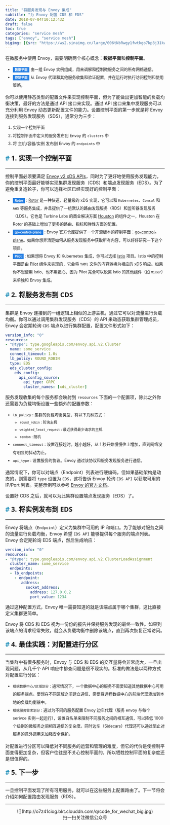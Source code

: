 ```yaml
---
title: "将服务发现与 Envoy 集成"
subtitle: "为 Envoy 配置 CDS 和 EDS"
date: 2018-07-04T10:12:43Z
draft: false
toc: true
categories: "service mesh"
tags: ["envoy", "service mesh"]
bigimg: [{src: "https://ws2.sinaimg.cn/large/006tNbRwgy1fwtkgo7kp3j31kw0d0750.jpg"}]
---
```


<!--more-->

在微服务中使用 Envoy，需要明确两个核心概念：**数据平面**和**控制平面**。

+ <span id="inline-blue">数据平面</span> 由一组 Envoy 实例组成，用来调解和控制微服务之间的所有网络通信。
+ <span id="inline-blue">控制平面</span> 从 Envoy 代理和其他服务收集和验证配置，并在运行时执行访问控制和使用策略。

你可以使用静态类型的配置文件来实现控制平面，但为了能做出更加智能的负载均衡决策，最好的方法是通过 API 接口来实现。通过 API 接口来集中发现服务可以充分利用 Envoy 动态更新配置文件的能力。设置控制平面的第一步就是将 Envoy 连接到服务发现服务（SDS），通常分为三步：

1. 实现一个控制平面
2. 将控制平面中定义的服务发布到 Envoy 的 `clusters` 中
3. 将 主机/容器/实例 发布到 Envoy 的 `endpoints` 中

## 1. 实现一个控制平面

----

控制平面必须要满足 [Envoy v2 xDS APIs](https://www.envoyproxy.io/docs/envoy/latest/api-v2/api)，同时为了更好地使用服务发现能力，你的控制平面最好能够实现集群发现服务（CDS）和端点发现服务（EDS）。为了避免重复造轮子，你可以选择社区已经实现好的控制平面：

+ <span id="inline-blue">Rotor</span> : [Rotor](https://github.com/turbinelabs/rotor) 是一种快速、轻量级的 xDS 实现，它可以和 `Kubernetes`、`Consul` 和 `AWS` 等服务集成，并且提供了一组默认的路由发现服务（RDS）和监听器发现服务（LDS）。它也是 Turbine Labs 的商业解决方案 [Houston](https://www.turbinelabs.io/) 的组件之一，Houston 在 Rotor 的基础上增加了更多的路由、指标和弹性方面的配置。
+ <span id="inline-blue">go-control-plane</span> : Envoy 官方仓库提供了一个开源版本的控制平面：[go-control-plane](https://github.com/envoyproxy/go-control-plane)。如果你想弄清楚如何从服务发现服务中获取所有内容，可以好好研究一下这个项目。
+ <span id="inline-blue">Pilot</span> :  如果想将 Envoy 和 Kubernetes 集成，你可以选择 [Istio](https://istio.io/) 项目。Istio 中的控制平面是由 [Pilot](https://istio.io/docs/concepts/traffic-management/pilot.html) 组件来实现的，它会将 `YAMl` 文件的内容转换为相应的 xDS 响应。如果你不想使用 Istio，也不用担心，因为 Pilot 完全可以脱离 Istio 的其他组件（如 `Mixer`）来单独和 Envoy 集成。

## 2. 将服务发布到 CDS

----

集群是 Envoy 连接到的一组逻辑上相似的上游主机，通过它可以对流量进行负载均衡。你可以通过调用集群发现服务（CDS）的 API 来动态获取集群管理成员，Envoy 会定期轮询 `CDS` 端点以进行集群配置，配置文件形式如下：

```yaml
version_info: "0"
resources:
- "@type": type.googleapis.com/envoy.api.v2.Cluster
  name: some_service
  connect_timeout: 1.0s
  lb_policy: ROUND_ROBIN
  type: EDS
  eds_cluster_config:
    eds_config:
      api_config_source:
        api_type: GRPC
        cluster_names: [xds_cluster]
```

服务发现收集的每个服务都会映射到 `resources` 下面的一个配置项，除此之外你还需要为负载均衡设置一些额外的配置参数：

+ `lb_policy` : 集群的负载均衡类型，有以下几种方式：
  + `round_robin` : 轮询主机
  + `weighted_least_request` : 最近获得最少请求的主机
  + `random` : 随机
+ `connect_timeout` : 设置连接超时。越小越好，从 1 秒开始慢慢往上增加，直到网络没有明显的抖动为止。
+ `api_type` : 设置服务的协议。Envoy 通过该协议和服务发现服务进行通信。

通常情况下，你可以对端点（Endpoint）列表进行硬编码，但如果基础架构是动态的，则需要将 `type` 设置为 `EDS`，这将告诉 Envoy 轮询 `EDS API` 以获取可用的 IP/Port 列表。完整示例可以参考 [Envoy 的官方文档](https://www.envoyproxy.io/docs/envoy/latest/api-v1/cluster_manager/cluster.html)。

设置好 CDS 之后，就可以为此集群设置端点发现服务（EDS）了。

## 3. 将实例发布到 EDS

----

Envoy 将端点（`Endpoint`）定义为集群中可用的 IP 和端口。为了能够对服务之间的流量进行负载均衡，Envoy 希望 `EDS API` 能够提供每个服务的端点列表。Envoy 会定期轮询 EDS 端点，然后生成响应：

```yaml
version_info: "0"
resources:
- "@type": type.googleapis.com/envoy.api.v2.ClusterLoadAssignment
  cluster_name: some_service
  endpoints:
  - lb_endpoints:
    - endpoint:
       address:
         socket_address:
           address: 127.0.0.2
           port_value: 1234
```

通过这种配置方式，Envoy 唯一需要知道的就是该端点属于哪个集群，这比直接定义集群更简单。

Envoy 将 CDS 和 EDS 视为一份份的报告并保持服务发现的最终一致性。如果到该端点的请求经常失败，就会从负载均衡中删除该端点，直到再次恢复正常访问。

## 4. 最佳实践：对配置进行分区

----

当集群中有很多服务时，Envoy 与 CDS 和 EDS 的交互量将会非常庞大，一旦出现问题，从几千个 API 响应中排查问题是很不现实的。标准的做法是以两种方式对配置进行分区：

+ `根据数据中心/区域划分` : 通常情况下，一个数据中心的服务不需要知道其他数据中心可用的服务端点。要想在不同区域之间建立通信，需要将远程数据中心的前端代理添加到本地的负载均衡器中。
+ `根据服务需求划分` : 通过为不同的服务配置 Envoy 边车代理（服务 envoy 与每个 serivce 实例一起运行），设置白名单来限制不同服务之间的相互通信，可以降低 1000 个级别的微服务之间相互通信的复杂度。同时边车（Sidecars）代理还可以通过阻止对服务的意外调用来加强安全保护。

对配置进行分区可以降低对不同服务的运营和管理的难度，但它的代价是使控制平面变得更加复杂，但客户往往是不关心控制平面的，所以牺牲控制平面的复杂度还是很值得的。

## 5. 下一步

----

一旦控制平面发现了所有可用服务，就可以在这些服务上配置路由了。下一节将会介绍如何配置路由发现服务（RDS）。

----

<center>![](http://o7z41ciog.bkt.clouddn.com/qrcode_for_wechat_big.jpg)</center>
<center>扫一扫关注微信公众号</center>

<style>
a:hover{cursor:url(http://hugo-picture.oss-cn-beijing.aliyuncs.com/cursor_5.png), pointer;}
body {
    cursor: url(http://hugo-picture.oss-cn-beijing.aliyuncs.com/cursor_1.png), default;
}
h1,h2,h3,h4,h5,h6 {
    font-family: 'Open Sans', 'Helvetica Neue', Helvetica, Arial, sans-serif;
    font-weight: 800;
    margin-top: 35px;
}
h2 {
    display: block;
    font-size: 1.5em;
    margin-block-start: 0.83em;
    margin-block-end: 0.83em;
    margin-inline-start: 0px;
    margin-inline-end: 0px;
    font-weight: bold;
}
h2::before {
    content: "#";
    margin-right: 5px;
    color: #2d96bd;
}
h3 {
    color: #0099CC;
}
h4 {
    color: #F77A0B;
}
li {
    line-height: 2;
    font-size: 0.9em;
}
blockquote {
    padding: 10px 20px;
    margin: 0 0 20px;
    font-size: 16px;
    border-left: 5px solid #986dbd;
}
#h2{
    margin-bottom:2em;
    margin-right: 5px;
    padding: 8px 15px;
    letter-spacing: 2px;
    background-image: linear-gradient(to right bottom, rgb(0, 188, 212), rgb(63, 81, 181));
    background-color: rgb(63, 81, 181);
    color: rgb(255, 255, 255);
    border-left: 10px solid rgb(51, 51, 51);
    border-radius:5px;
    text-shadow: rgb(102, 102, 102) 1px 1px 1px;
    box-shadow: rgb(102, 102, 102) 1px 1px 2px;
}
#note {
    font-size: 1.5rem;
    font-style: italic;
    padding: 0 1rem;
    margin: 2.5rem 0;
    position: relative;
    background-color: #fafeff;
    border-top: 1px dotted #9954bb;
    border-bottom: 1px dotted #9954bb;
}
#note-title {
    padding: 0.2rem 0.5rem;
    background: #9954bb;
    color: #FFF;
    position: absolute;
    left: 0;
    top: 0.25rem;
    box-shadow: 0 2px 4px rgba(0,0,0,0.2);
    border-radius: 4px;
    -webkit-transform: rotate(-5deg) translateX(-10px) translateY(-25px);
    -moz-transform: rotate(-5deg) translateX(-10px) translateY(-25px);
    -ms-transform: rotate(-5deg) translateX(-10px) translateY(-25px);
    -o-transform: rotate(-5deg) translateX(-10px) translateY(-25px);
    transform: rotate(-5deg) translateX(-10px) translateY(-25px);
}
#inline-yellow {
display:inline;
padding:.2em .6em .3em;
font-size:80%;
font-weight:bold;
line-height:1;
color:#fff;
text-align:center;
white-space:nowrap;
vertical-align:baseline;
border-radius:0;
background-color: #f0ad4e;
}
#inline-green {
display:inline;
padding:.2em .6em .3em;
font-size:80%;
font-weight:bold;
line-height:1;
color:#fff;
text-align:center;
white-space:nowrap;
vertical-align:baseline;
border-radius:0;
background-color: #5cb85c;
}
#inline-blue {
display:inline;
padding:.2em .6em .3em;
font-size:80%;
font-weight:bold;
line-height:1;
color:#fff;
text-align:center;
white-space:nowrap;
vertical-align:baseline;
border-radius:0;
background-color: #2780e3;
}
#inline-purple {
display:inline;
padding:.2em .6em .3em;
font-size:80%;
font-weight:bold;
line-height:1;
color:#fff;
text-align:center;
white-space:nowrap;
vertical-align:baseline;
border-radius:0;
background-color: #9954bb;
}
#div-border-left-red {
display: block;
padding: 10px;
margin: 10px 0;
border: 1px solid #ccc;
border-left-width: 5px;
border-radius: 3px;
border-left-color: #df3e3e;
}
#div-border-left-yellow {
display: block;
padding: 10px;
margin: 10px 0;
border: 1px solid #ccc;
border-left-width: 5px;
border-radius: 3px;
border-left-color: #f0ad4e;
}
#div-border-left-green {
display: block;
padding: 10px;
margin: 10px 0;
border: 1px solid #ccc;
border-left-width: 5px;
border-radius: 3px;
border-left-color: #5cb85c;
}
#div-border-left-blue {
display: block;
padding: 10px;
margin: 10px 0;
border: 1px solid #ccc;
border-left-width: 5px;
border-radius: 3px;
border-left-color: #2780e3;
}
#div-border-left-purple {
display: block;
padding: 10px;
margin: 10px 0;
border: 1px solid #ccc;
border-left-width: 5px;
border-radius: 3px;
border-left-color: #9954bb;
}
#div-border-right-red {
display: block;
padding: 10px;
margin: 10px 0;
border: 1px solid #ccc;
border-right-width: 5px;
border-radius: 3px;
border-right-color: #df3e3e;
}
#div-border-right-yellow {
display: block;
padding: 10px;
margin: 10px 0;
border: 1px solid #ccc;
border-right-width: 5px;
border-radius: 3px;
border-right-color: #f0ad4e;
}
#div-border-right-green {
display: block;
padding: 10px;
margin: 10px 0;
border: 1px solid #ccc;
border-right-width: 5px;
border-radius: 3px;
border-right-color: #5cb85c;
}
#div-border-right-blue {
display: block;
padding: 10px;
margin: 10px 0;
border: 1px solid #ccc;
border-right-width: 5px;
border-radius: 3px;
border-right-color: #2780e3;
}
#div-border-right-purple {
display: block;
padding: 10px;
margin: 10px 0;
border: 1px solid #ccc;
border-right-width: 5px;
border-radius: 3px;
border-right-color: #9954bb;
}
#div-border-top-red {
display: block;
padding: 10px;
margin: 10px 0;
border: 1px solid #ccc;
border-top-width: 5px;
border-radius: 3px;
border-top-color: #df3e3e;
}
#div-border-top-yellow {
display: block;
padding: 10px;
margin: 10px 0;
border: 1px solid #ccc;
border-top-width: 5px;
border-radius: 3px;
border-top-color: #f0ad4e;
}
#div-border-top-green {
display: block;
padding: 10px;
margin: 10px 0;
border: 1px solid #ccc;
border-top-width: 5px;
border-radius: 3px;
border-top-color: #5cb85c;
}
#div-border-top-blue {
display: block;
padding: 10px;
margin: 10px 0;
border: 1px solid #ccc;
border-top-width: 5px;
border-radius: 3px;
border-top-color: #2780e3;
}
#div-border-top-purple {
display: block;
padding: 10px;
margin: 10px 0;
border: 1px solid #ccc;
border-top-width: 5px;
border-radius: 3px;
border-top-color: #9954bb;
}
</style>
